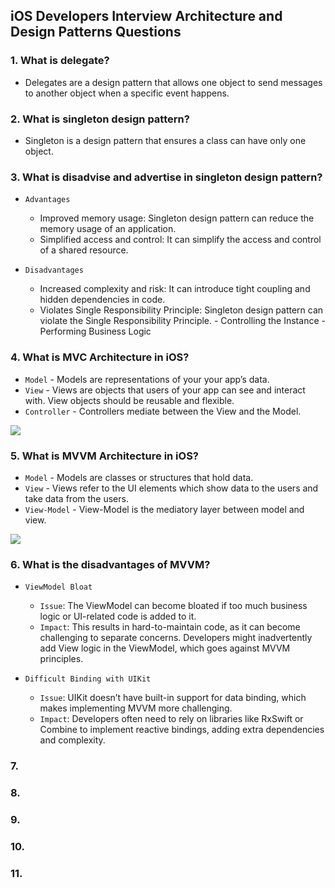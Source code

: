 ## iOS Developers Interview Architecture and Design Patterns Questions

### 1. What is delegate? 
  - Delegates are a design pattern that allows one object to send messages to another object when a specific event happens.
    
### 2. What is singleton design pattern?
  - Singleton is a design pattern that ensures a class can have only one object.
    
### 3. What is disadvise and advertise in singleton design pattern?
- `Advantages`
     - Improved memory usage: Singleton design pattern can reduce the memory usage of an application.
     - Simplified access and control: It can simplify the access and control of a shared resource.
     
- `Disadvantages`
     - Increased complexity and risk: It can introduce tight coupling and hidden dependencies in code.
     - Violates Single Responsibility Principle: Singleton design pattern can violate the Single Responsibility Principle.
           - Controlling the Instance
           - Performing Business Logic

### 4. What is MVC Architecture in iOS?
 - `Model` - Models are representations of your your app’s data.
 - `View` - Views are objects that users of your app can see and interact with. View objects should be reusable and flexible.
 - `Controller` - Controllers mediate between the View and the Model.

![](https://miro.medium.com/v2/resize:fit:1400/format:webp/1*MQxIn8fG3UrLxqy4Q_dR_w.png)
   
### 5. What is MVVM Architecture in iOS?
 - `Model` - Models are classes or structures that hold data.
 - `View` - Views refer to the UI elements which show data to the users and take data from the users.
 - `View-Model` - View-Model is the mediatory layer between model and view.

 ![](https://i.sstatic.net/AIPW4.png)
   
### 6. What is the disadvantages of MVVM?
  -  `ViewModel Bloat`
     - `Issue`: The ViewModel can become bloated if too much business logic or UI-related code is added to it.
     - `Impact`: This results in hard-to-maintain code, as it can become challenging to separate concerns. Developers might inadvertently add View logic in the ViewModel, which goes against MVVM principles.

  - `Difficult Binding with UIKit`
     - `Issue`: UIKit doesn’t have built-in support for data binding, which makes implementing MVVM more challenging.
     - `Impact`: Developers often need to rely on libraries like RxSwift or Combine to implement reactive bindings, adding extra dependencies and complexity.

### 7.

### 8.

### 9.

### 10.

### 11.
